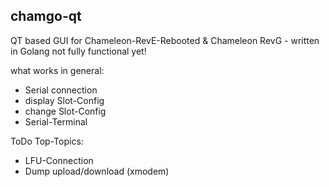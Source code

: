 ## chamgo-qt
QT based GUI for Chameleon-RevE-Rebooted &amp; Chameleon RevG - written in Golang
not fully functional yet!

what works in general:
- Serial connection
- display Slot-Config
- change Slot-Config
- Serial-Terminal

ToDo Top-Topics:
- LFU-Connection
- Dump upload/download (xmodem)
